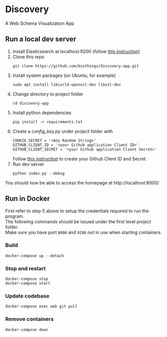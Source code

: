 # Discovery
A Web Schema Visualization App 

## Run a local dev server
1. Install Elasticsearch at localhost:9200 (follow [this instruction](https://www.elastic.co/guide/en/elasticsearch/reference/current/_installation.html))
2. Clone this repo
    ```
    git clone https://github.com/biothings/discovery-app.git
    ````
3. Install system packages (on Ubuntu, for example)
    ```
    sudo apt install libcurl4-openssl-dev libssl-dev
    ```
4. Change directory to project folder
    ```
    cd discovery-app
    ```
3. Install python dependencies
    ```
    pip install -r requirements.txt
    ```
5. Create a *config_key.py* under project folder with
    ```
    COOKIE_SECRET = '<Any Random String>'
    GITHUB_CLIENT_ID = '<your Github application Client ID>'
    GITHUB_CLIENT_SECRET = '<your Github application Client Secret>'
    ```
    Follow [this instruction](https://developer.github.com/apps/building-oauth-apps/creating-an-oauth-app/) to create your Github Client ID and Secret.
8. Run dev server
    ```
    python index.py --debug
    ```
You should now be able to access the homepage at http://localhost:8000/

## Run in Docker

First refer to step 5 above to setup the credentials required to run the program.  
The following commands should be issued under the first level project folder.  
Make sure you have port `8000` and `9200` not in use when starting containers.

### Build

```
docker-compose up --detach
```

### Stop and restart

```
docker-compose stop
docker-compose start
```

### Update codebase

```
docker-compose exec web git pull
```

### Remove containers

```
docker-compose down
```
